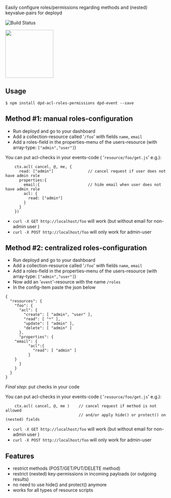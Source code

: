Easily configure roles/permissions regarding methods and (nested) keyvalue-pairs for deployd

![Build Status](https://travis-ci.org/coderofsalvation/dpd-acl-roles-permissions.svg?branch=master)

<img src="http://i.giphy.com/81xwEHX23zhvy.gif" width="150" style="width:150px"/>

## Usage 

    $ npm install dpd-acl-roles-permissions dpd-event --save

## Method #1: manual roles-configuration

* Run deployd and go to your dashboard 
* Add a collection-resource called '`/foo`' with fields `name`, `email`
* Add a roles-field in the properties-menu of the users-resource (with array-type: `["admin","user"]`)

You can put acl-checks in your events-code ( '`resource/foo/get.js`' e.g.):

```
    ctx.acl( cancel, @, me, {  
      read: ["admin"]               // cancel request if user does not have admin role 
      properties:{
        email:{                     // hide email when user does not have admin role
        acl: {
          read: ["admin"]
        }
      }
    })	
```

* `curl -X GET http://localhost/foo` will work (but without email for non-admin user  )
* `curl -X POST http://localhost/foo` will only work for admin-user

## Method #2: centralized roles-configuration

* Run deployd and go to your dashboard 
* Add a collection-resource called '`/foo`' with fields `name`, `email`
* Add a roles-field in the properties-menu of the users-resource (with array-type: `["admin","user"]`)
* Now add an '`event`'-resource with the name `/roles`
* In the config-item paste the json below

```
{
  "resources": {
    "foo": {
      "acl": {
        "create": [ "admin", "user" ],
        "read": [ "*" ],
        "update": [ "admin" ],
        "delete": [ "admin" ]
      }, 
      "properties": {
	"email": {
          "acl":{
            "read": [ "admin" ]
          }
	}
      }
    }
  }
}
```

*Final step*: put checks in your code

You can put acl-checks in your events-code ( '`resource/foo/get.js`' e.g.):

```
    ctx.acl( cancel, @, me )	// cancel request if method is not allowed 
                                // and/or apply hide() or protect() on (nested) fields
```

* `curl -X GET http://localhost/foo` will work (but without email for non-admin user  )
* `curl -X POST http://localhost/foo` will only work for admin-user

## Features 

* restrict methods (POST/GET/PUT/DELETE method)
* restrict (nested) key-permissions in incoming payloads (or outgoing results)
* no need to use hide() and protect() anymore
* works for all types of resource scripts
